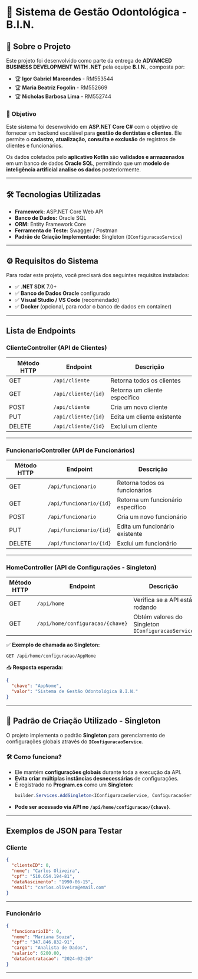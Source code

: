# 🦷 Sistema de Gestão Odontológica - B.I.N.

## **🎯 Sobre o Projeto**
Este projeto foi desenvolvido como parte da entrega de **ADVANCED BUSINESS DEVELOPMENT WITH .NET** pela equipe **B.I.N.**, composta por:

- 🏆 **Igor Gabriel Marcondes** - RM553544  
- 🏆 **Maria Beatriz Fogolin** - RM552669  
- 🏆 **Nicholas Barbosa Lima** - RM552744  

### **📌 Objetivo**
Este sistema foi desenvolvido em **ASP.NET Core C#** com o objetivo de fornecer um backend escalável para **gestão de dentistas e clientes**. Ele permite o **cadastro, atualização, consulta e exclusão** de registros de clientes e funcionários.  

Os dados coletados pelo **aplicativo Kotlin** são **validados e armazenados** em um banco de dados **Oracle SQL**, permitindo que um **modelo de inteligência artificial analise os dados** posteriormente.

---

## **🛠 Tecnologias Utilizadas**
- **Framework:** ASP.NET Core Web API  
- **Banco de Dados:** Oracle SQL  
- **ORM:** Entity Framework Core  
- **Ferramenta de Teste:** Swagger / Postman  
- **Padrão de Criação Implementado:** Singleton (`IConfiguracaoService`)

---

## **⚙️ Requisitos do Sistema**
Para rodar este projeto, você precisará dos seguintes requisitos instalados:  

- ✅ **.NET SDK** 7.0+  
- ✅ **Banco de Dados Oracle** configurado  
- ✅ **Visual Studio / VS Code** (recomendado)  
- ✅ **Docker** (opcional, para rodar o banco de dados em container)  

---

## **Lista de Endpoints**

### **ClienteController (API de Clientes)**
| Método HTTP | Endpoint                 | Descrição                      |
|------------|--------------------------|--------------------------------|
| GET        | `/api/cliente`           | Retorna todos os clientes      |
| GET        | `/api/cliente/{id}`      | Retorna um cliente específico  |
| POST       | `/api/cliente`           | Cria um novo cliente           |
| PUT        | `/api/cliente/{id}`      | Edita um cliente existente     |
| DELETE     | `/api/cliente/{id}`      | Exclui um cliente              |

---

### **FuncionarioController (API de Funcionários)**
| Método HTTP | Endpoint                 | Descrição                        |
|------------|--------------------------|----------------------------------|
| GET        | `/api/funcionario`       | Retorna todos os funcionários   |
| GET        | `/api/funcionario/{id}`  | Retorna um funcionário específico |
| POST       | `/api/funcionario`       | Cria um novo funcionário         |
| PUT        | `/api/funcionario/{id}`  | Edita um funcionário existente  |
| DELETE     | `/api/funcionario/{id}`  | Exclui um funcionário            |

---

### **HomeController (API de Configurações - Singleton)**
| Método HTTP | Endpoint                          | Descrição                                  |
|------------|-----------------------------------|--------------------------------------------|
| GET        | `/api/home`                      | Verifica se a API está rodando            |
| GET        | `/api/home/configuracao/{chave}` | Obtém valores do Singleton `IConfiguracaoService` |

✅ **Exemplo de chamada ao Singleton:**  
```
GET /api/home/configuracao/AppNome
```
📥 **Resposta esperada:**
```json
{
  "chave": "AppNome",
  "valor": "Sistema de Gestão Odontológica B.I.N."
}
```

---

## **📌 Padrão de Criação Utilizado - Singleton**
O projeto implementa o padrão **Singleton** para gerenciamento de configurações globais através do **`IConfiguracaoService`**.

### **🛠 Como funciona?**
- Ele mantém **configurações globais** durante toda a execução da API.
- **Evita criar múltiplas instâncias desnecessárias** de configurações.
- É registrado no **Program.cs** como um **Singleton**:
  ```csharp
  builder.Services.AddSingleton<IConfiguracaoService, ConfiguracaoService>();
  ```
- **Pode ser acessado via API no `/api/home/configuracao/{chave}`**.

---

## **Exemplos de JSON para Testar**

### **Cliente**
```json
{
  "clienteID": 0,
  "nome": "Carlos Oliveira",
  "cpf": "510.654.194-81",
  "dataNascimento": "1990-06-15",
  "email": "carlos.oliveira@email.com"
}
```

---

### **Funcionário**
```json
{
  "funcionarioID": 0,
  "nome": "Mariana Souza",
  "cpf": "347.846.832-91",
  "cargo": "Analista de Dados",
  "salario": 6200.00,
  "dataContratacao": "2024-02-20"
}
```

---

